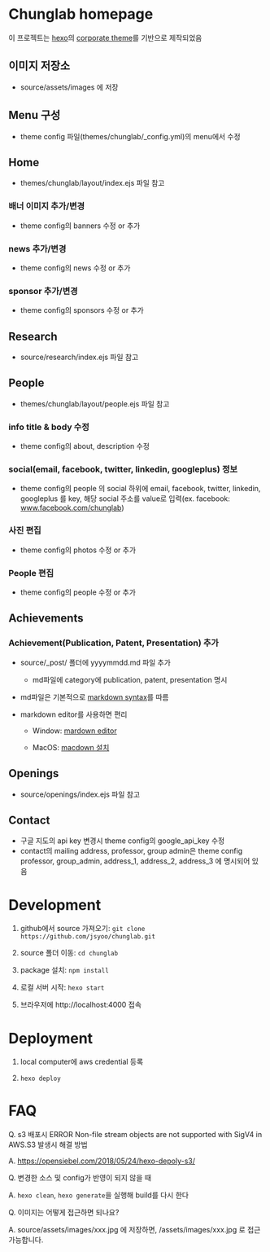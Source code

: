 # Chunglab homepage

이 프로젝트는 [hexo](https://hexo.io/ko/index.html)의 [corporate theme](https://github.com/ptsteadman/hexo-theme-corporate)를 기반으로 제작되었음

## 이미지 저장소

* source/assets/images 에 저장

## Menu 구성

* theme config 파일(themes/chunglab/_config.yml)의 menu에서 수정

## Home

* themes/chunglab/layout/index.ejs 파일 참고

### 배너 이미지 추가/변경
* theme config의 banners 수정 or 추가

### news 추가/변경
* theme config의 news 수정 or 추가

### sponsor 추가/변경
* theme config의 sponsors 수정 or 추가

## Research

* source/research/index.ejs 파일 참고

## People

* themes/chunglab/layout/people.ejs 파일 참고

### info title & body 수정
* theme config의 about, description 수정

### social(email, facebook, twitter, linkedin, googleplus) 정보
* theme config의 people 의 social 하위에 email, facebook, twitter, linkedin, googleplus 를 key, 해당 social 주소를 value로 입력(ex. facebook: www.facebook.com/chunglab)

### 사진 편집
* theme config의 photos 수정 or 추가

### People 편집
* theme config의 people 수정 or 추가


## Achievements

### Achievement(Publication, Patent, Presentation) 추가

* source/_post/ 폴더에 yyyymmdd.md 파일 추가
  * md파일에 category에 publication, patent, presentation 명시

* md파일은 기본적으로 [markdown syntax](https://guides.github.com/features/mastering-markdown/)를 따름

* markdown editor를 사용하면 편리

  * Window: [mardown editor](https://www.sitepoint.com/best-markdown-editors-windows/)

  * MacOS: [macdown 설치](https://macdown.uranusjr.com/)


## Openings
* source/openings/index.ejs 파일 참고

## Contact
* 구글 지도의 api key 변경시 theme config의 google_api_key 수정
* contact의 mailing address, professor, group admin은 theme config professor, group_admin, address_1, address_2, address_3 에 명시되어 있음

# Development

1. github에서 source 가져오기:
`git clone https://github.com/jsyoo/chunglab.git`

1. source 폴더 이동:
`cd chunglab`

1. package 설치:
`npm install`

1. 로컬 서버 시작:
`hexo start`

1. 브라우저에 http://localhost:4000 접속

# Deployment

1. local computer에 aws credential 등록

1. `hexo deploy`

# FAQ

Q. s3 배포시 ERROR Non-file stream objects are not supported with SigV4 in AWS.S3 발생시 해결 방법

A. https://opensiebel.com/2018/05/24/hexo-depoly-s3/

Q. 변경한 소스 및 config가 반영이 되지 않을 때

A. `hexo clean`, `hexo generate`을 실행해 build를 다시 한다

Q. 이미지는 어떻게 접근하면 되나요?

A. source/assets/images/xxx.jpg 에 저장하면, /assets/images/xxx.jpg 로 접근 가능합니다.